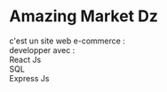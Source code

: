 # Amazing Market Dz 
c'est un site web e-commerce : <br/>
developper avec  : <br/>
React Js <br/>
SQL <br/>
Express Js <br/>
